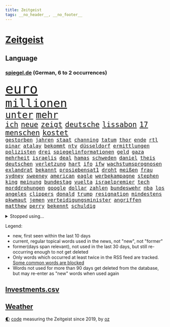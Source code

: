 ```yaml
---
title: Zeitgeist
tags: __no_header__, __no_footer__
---
```


# [Zeitgeist](https://oliz.io/zeitgeist/)

## Language

<h3><a href="https://www.spiegel.de" target="_blank">spiegel.de</a> (German, 6 to 2 occurrences)</h3>
<p style="font-family:monospace">
<span style="font-size:32pt"><a href="news_links.html#euro" class="current">euro</a></span>
<br>
<span style="font-size:27pt"><a href="news_links.html#millionen" class="current">millionen</a></span>
<br>
<span style="font-size:22pt"><a href="news_links.html#unter" class="current">unter</a></span>
<span style="font-size:22pt"><a href="news_links.html#mehr" class="current">mehr</a></span>
<br>
<span style="font-size:17pt"><a href="news_links.html#ich" class="current">ich</a></span>
<span style="font-size:17pt"><a href="news_links.html#neue" class="current">neue</a></span>
<span style="font-size:17pt"><a href="news_links.html#zeigt" class="current">zeigt</a></span>
<span style="font-size:17pt"><a href="news_links.html#deutsche" class="current">deutsche</a></span>
<span style="font-size:17pt"><a href="news_links.html#lissabon" class="current">lissabon</a></span>
<span style="font-size:17pt"><a href="news_links.html#17" class="current">17</a></span>
<span style="font-size:17pt"><a href="news_links.html#menschen" class="current">menschen</a></span>
<span style="font-size:17pt"><a href="news_links.html#kostet" class="current">kostet</a></span>
<br>
<span style="font-size:12pt"><a href="news_links.html#gestorben" class="current">gestorben</a></span>
<span style="font-size:12pt"><a href="news_links.html#jahren" class="current">jahren</a></span>
<span style="font-size:12pt"><a href="news_links.html#staat" class="current">staat</a></span>
<span style="font-size:12pt"><a href="news_links.html#channing" class="new">channing</a></span>
<span style="font-size:12pt"><a href="news_links.html#tatum" class="new">tatum</a></span>
<span style="font-size:12pt"><a href="news_links.html#thor" class="current">thor</a></span>
<span style="font-size:12pt"><a href="news_links.html#ende" class="current">ende</a></span>
<span style="font-size:12pt"><a href="news_links.html#rtl" class="current">rtl</a></span>
<span style="font-size:12pt"><a href="news_links.html#pinar" class="new">pinar</a></span>
<span style="font-size:12pt"><a href="news_links.html#atalay" class="new">atalay</a></span>
<span style="font-size:12pt"><a href="news_links.html#bekommt" class="current">bekommt</a></span>
<span style="font-size:12pt"><a href="news_links.html#ntv" class="new">ntv</a></span>
<span style="font-size:12pt"><a href="news_links.html#düsseldorf" class="current">düsseldorf</a></span>
<span style="font-size:12pt"><a href="news_links.html#ermittlungen" class="current">ermittlungen</a></span>
<span style="font-size:12pt"><a href="news_links.html#polizisten" class="current">polizisten</a></span>
<span style="font-size:12pt"><a href="news_links.html#drei" class="current">drei</a></span>
<span style="font-size:12pt"><a href="news_links.html#spiegelinformationen" class="current">spiegelinformationen</a></span>
<span style="font-size:12pt"><a href="news_links.html#geld" class="current">geld</a></span>
<span style="font-size:12pt"><a href="news_links.html#gaza" class="current">gaza</a></span>
<span style="font-size:12pt"><a href="news_links.html#mehrheit" class="current">mehrheit</a></span>
<span style="font-size:12pt"><a href="news_links.html#israelis" class="current">israelis</a></span>
<span style="font-size:12pt"><a href="news_links.html#deal" class="current">deal</a></span>
<span style="font-size:12pt"><a href="news_links.html#hamas" class="current">hamas</a></span>
<span style="font-size:12pt"><a href="news_links.html#schweden" class="current">schweden</a></span>
<span style="font-size:12pt"><a href="news_links.html#daniel" class="current">daniel</a></span>
<span style="font-size:12pt"><a href="news_links.html#theis" class="new">theis</a></span>
<span style="font-size:12pt"><a href="news_links.html#deutschen" class="current">deutschen</a></span>
<span style="font-size:12pt"><a href="news_links.html#verletzung" class="current">verletzung</a></span>
<span style="font-size:12pt"><a href="news_links.html#hart" class="current">hart</a></span>
<span style="font-size:12pt"><a href="news_links.html#ifo" class="current">ifo</a></span>
<span style="font-size:12pt"><a href="news_links.html#ifw" class="current">ifw</a></span>
<span style="font-size:12pt"><a href="news_links.html#wachstumsprognosen" class="new">wachstumsprognosen</a></span>
<span style="font-size:12pt"><a href="news_links.html#exlandrat" class="new">exlandrat</a></span>
<span style="font-size:12pt"><a href="news_links.html#bekannt" class="current">bekannt</a></span>
<span style="font-size:12pt"><a href="news_links.html#prosiebensat1" class="current">prosiebensat1</a></span>
<span style="font-size:12pt"><a href="news_links.html#droht" class="current">droht</a></span>
<span style="font-size:12pt"><a href="news_links.html#meißen" class="new">meißen</a></span>
<span style="font-size:12pt"><a href="news_links.html#frau" class="current">frau</a></span>
<span style="font-size:12pt"><a href="news_links.html#sydney" class="current">sydney</a></span>
<span style="font-size:12pt"><a href="news_links.html#sweeney" class="current">sweeney</a></span>
<span style="font-size:12pt"><a href="news_links.html#american" class="current">american</a></span>
<span style="font-size:12pt"><a href="news_links.html#eagle" class="current">eagle</a></span>
<span style="font-size:12pt"><a href="news_links.html#werbekampagne" class="current">werbekampagne</a></span>
<span style="font-size:12pt"><a href="news_links.html#stephen" class="current">stephen</a></span>
<span style="font-size:12pt"><a href="news_links.html#king" class="current">king</a></span>
<span style="font-size:12pt"><a href="news_links.html#meinung" class="current">meinung</a></span>
<span style="font-size:12pt"><a href="news_links.html#bundestag" class="current">bundestag</a></span>
<span style="font-size:12pt"><a href="news_links.html#vuelta" class="new">vuelta</a></span>
<span style="font-size:12pt"><a href="news_links.html#israelpremier" class="new">israelpremier</a></span>
<span style="font-size:12pt"><a href="news_links.html#tech" class="new">tech</a></span>
<span style="font-size:12pt"><a href="news_links.html#morddrohungen" class="current">morddrohungen</a></span>
<span style="font-size:12pt"><a href="news_links.html#google" class="current">google</a></span>
<span style="font-size:12pt"><a href="news_links.html#dollar" class="current">dollar</a></span>
<span style="font-size:12pt"><a href="news_links.html#zahlen" class="current">zahlen</a></span>
<span style="font-size:12pt"><a href="news_links.html#bundeswehr" class="current">bundeswehr</a></span>
<span style="font-size:12pt"><a href="news_links.html#nba" class="current">nba</a></span>
<span style="font-size:12pt"><a href="news_links.html#los" class="current">los</a></span>
<span style="font-size:12pt"><a href="news_links.html#angeles" class="current">angeles</a></span>
<span style="font-size:12pt"><a href="news_links.html#clippers" class="new">clippers</a></span>
<span style="font-size:12pt"><a href="news_links.html#donald" class="current">donald</a></span>
<span style="font-size:12pt"><a href="news_links.html#trump" class="current">trump</a></span>
<span style="font-size:12pt"><a href="news_links.html#resignation" class="new">resignation</a></span>
<span style="font-size:12pt"><a href="news_links.html#mindestens" class="current">mindestens</a></span>
<span style="font-size:12pt"><a href="news_links.html#pkwmaut" class="current">pkwmaut</a></span>
<span style="font-size:12pt"><a href="news_links.html#jemen" class="current">jemen</a></span>
<span style="font-size:12pt"><a href="news_links.html#verteidigungsminister" class="current">verteidigungsminister</a></span>
<span style="font-size:12pt"><a href="news_links.html#angriffen" class="current">angriffen</a></span>
<span style="font-size:12pt"><a href="news_links.html#matthew" class="current">matthew</a></span>
<span style="font-size:12pt"><a href="news_links.html#perry" class="current">perry</a></span>
<span style="font-size:12pt"><a href="news_links.html#bekennt" class="current">bekennt</a></span>
<span style="font-size:12pt"><a href="news_links.html#schuldig" class="current">schuldig</a></span>
</p>
<details>
<summary>Stopped using...</summary>
<p class="former" style="font-size:12pt">
aufgerufen(1777) ausgesprochen(1777) biden(1777) treffer(1777) verlegt(1777) verstehen(1777) genannt(1776) gerichtshof(1776) verteilt(1776) geäußert(1775) reich(1775) scheinen(1775) untersuchungen(1775) eindruck(1774) eis(1774) erklärte(1774) müssten(1774) software(1774) becker(1773) bundespräsident(1772) dreimal(1772) eingestellt(1772) konzerne(1772) scholz(1772) steinmeier(1772) verhaftet(1772) april(1771) besonderen(1771) bull(1771) morgen(1771) positionen(1771) red(1771) sicherheitskräfte(1771) sekunden(1770) vorbild(1770) welchem(1770) äußerungen(1770) gehe(1769) infektion(1769) lehrer(1769) rät(1769) sports(1769) bedenken(1768) militärs(1768) zeitweise(1768) messi(1767) oppositionelle(1767) voran(1767) erhielt(1766) lügen(1766) verlangen(1766) werbung(1766) abstimmen(1765) distanziert(1765) forderte(1765) kopf(1765) opfern(1765) trainiert(1765) zinsen(1765) bewegen(1764) chefin(1763) erkrankung(1763) klimapolitik(1763) spekuliert(1763) treten(1763) expräsident(1762) kreis(1762) anhänger(1761) aufgenommen(1761) ermittlern(1760) geräte(1759) tiefen(1758) erwarten(1757) licht(1757) motiv(1756) nah(1754) näher(1754) klimaschutz(1753) schrecken(1753) überleben(1753) orten(1752) frankwalter(1751) reduzieren(1750) wahrscheinlich(1749) syrer(1748) größere(1745) hängen(1744) halbe(1742) iranischen(1742) zeigten(1742) schützt(1738) dramatischen(1737) einblicke(1726) liberalen(1726) karlsruhe(1719) abschluss(1716) langjährige(1666) autobauer(1659) expräsidenten(1650) charles(1577) spiegelreporter(1533) börsen(1452) nfl(1416) kursieren(1409) halbes(1397) mond(1387) außenministerin(1386) betrüger(1380) gestört(1375) loch(1349) weiten(1327) gezwungen(1292) mut(1281) beschuss(1264) eingetroffen(1250) langsam(1248) microsoft(1245) kasse(1244) besetzten(1239) finanzierung(1228) schlamm(1205) prinzessin(1187) sinne(1176) partnerin(1150) thüringens(1149) fahrgäste(1148) baum(1145) genauer(1142) dramatische(1141) legal(1129) islamisten(1128) nation(1106) schickte(1084) branchen(1060) angreifen(1055) lionel(1046) versehen(1044) pjöngjang(1036) todesstrafe(1023) songs(1013) flugabwehr(1012) gesprengt(1006) redet(1001) jüdische(994) lauter(994) liberale(994) wechselte(993) gedroht(991) reisende(982) größeren(972) kieler(968) viertagewoche(962) vorstand(958) gegründet(957) vermögen(942) marode(937) bremst(929) jäger(927) lauf(921) schweres(917) unruhe(917) außergewöhnlich(903) duisburg(895) miami(875) wiederwahl(874) arabischen(832) diebstahl(830) schlagabtausch(819) zahlungen(796) fußballem(777) höheren(761) zweifelt(739) knie(732) körperliche(730) völkermord(728) sperre(720) schwachen(717) franziska(710) boeing(703) fehlte(690) beschuldigt(687) horst(687) eustaaten(686) ddr(673) nominierung(669) wild(658) spiegelredakteurin(653) adam(650) abschiebung(644) versammelt(644) unterschätzt(639) beyoncé(638) student(635) magic(631) gestritten(627) bedrängnis(615) wahre(608) teamkollegen(602) schritte(596) geschützt(594) wahr(591) athen(590) anthony(584) pep(583) gesetzliche(580) minus(579) senator(569) spiegelredakteur(566) zweieinhalb(563) zurückziehen(560) korrigiert(555) justin(550) gerieten(540) ausmacht(538) raf(535) stewart(535) riesiger(531) jenseits(530) schülerinnen(529) klettert(527) wirtschaftskrise(527) sophia(525) verstappen(517) kriegsführung(511) dokumentation(508) noah(506) dominierte(503) drin(503) 2029(500) einbruch(498) ernannt(496) unseres(496) bedingung(494) bürgerkrieg(491) systematisch(476) beweist(475) publikums(473) euphorie(470) parkplatz(468) beliebtesten(464) späten(462) vermitteln(456) spanier(452) fdppolitiker(450) steven(450) neueste(447) herum(439) evakuierungen(435) /(433) papa(431) smith(431) urteile(431) white(426) indische(425) bewahrt(421) warnte(419) talent(415) beschert(414) zeichnen(414) saskia(409) attestiert(408) inlandsgeheimdienst(398) abbrechen(393) merkt(392) geurteilt(388) konkret(386) tanzte(384) verzweifelt(383) erschießt(378) zögern(378) mittag(372) nächstes(372) finger(370) autokraten(369) siedler(367) satiriker(366) verpasste(365) konzernchef(364) khan(361) kurzzeitig(356) organisierte(353) organisationen(349) beweis(348) verwandelt(346) ngos(343) alex(342) winkt(342) anzahl(341) bewirbt(340) eingestuft(340) teller(339) anlässlich(337) 2500(335) energiepreise(333) washingtons(333) stärkt(332) ausgerichtet(328) dreieinhalb(328) annäherung(326) kleinkinder(326) bka(325) jordanien(323) verwandten(322) strohe(319) eilt(317) veranstaltungen(314) vorsorglich(314) adhs(313) dauer(310) antisemitischen(308) maler(306) harmlos(305) gestimmt(302) qualifiziert(302) aussterben(301) bröning(297) mitgeteilt(297) paartherapeutin(297) exemplare(296) leere(296) gebäuden(293) jake(291) überzieht(290) überlegt(289) exchef(285) gelder(285) grab(285) millionenbetrag(284) 72(283) kongress(280) pedro(278) hochschulen(277) klimaziele(277) cdupolitikerin(276) altkanzler(274) zuschüsse(274) bruttoinlandsprodukt(273) 500000(272) abgestimmt(272) töne(271) brandanschlag(269) scharfer(269) 57(267) betreuung(265) versus(265) drohung(264) unionsfraktion(264) angemeldet(263) französin(261) realistisch(260) verzögerungen(259) leichte(257) fasziniert(256) steuer(255) verließen(254) ergab(251) general(251) veruntreut(249) spielraum(246) antrittsbesuch(244) tiefstand(243) marsalek(241) preisunterschied(241) wiederum(241) ratschläge(240) afrikas(236) schlagzeuger(236) schmuggel(236) solch(234) souveränität(233) angeklagten(232) bot(232) entsprechendes(232) 54(231) halbinsel(231) jonas(231) flagge(230) kaninchen(230) lernte(230) abwarten(229) aktivitäten(229) begnadigung(229) griffen(226) milliardenschwere(225) ämter(225) gläubigen(224) ingolstadt(223) rücksicht(222) verbreitete(222) privat(221) familiengeschichte(219) augenzeugen(218) jene(216) urheber(215) gekostet(212) australier(211) bangkok(211) aufgefallen(210) taxi(210) werten(205) geisel(204) heidelberg(204) gesunde(203) winde(203) lernt(201) posts(201) verbesserung(201) lärm(200) manuela(200) premiere(200) notenbank(199) anreise(198) tausender(198) ausgabe(195) unterzeichnet(192) auszuschließen(191) bequem(191) boom(191) filmstars(191) entwickelte(190) lea(190) berlinerin(188) aufbauen(187) verfassungsbeschwerde(187) revolutionieren(186) spielberg(185) beherrscht(184) fix(184) lübeck(184) witkoff(184) abitur(183) aufruf(183) marie(183) oper(183) schranken(183) schwestern(182) verträge(181) osbourne(180) ozzy(180) usaid(180) faszination(179) absitzen(178) boston(178) roland(178) siege(178) hilfsgütern(176) verschafft(173) längerer(172) pech(172) auszug(171) grenzregion(171) langfristigen(171) opa(171) wuppertal(171) aufatmen(170) saniert(170) taktik(170) einschätzen(168) 25jähriger(167) slogan(167) ärzten(167) systems(166) tunnel(166) verübt(166) südostasien(165) brücken(164) krachte(164) gesamtes(163) überzahl(163) konzentriert(162) luis(162) diplomat(160) rekonstruiert(160) 24jährigen(159) 1860(158) bulgarische(158) chinageschäft(158) gesungen(158) geht’s(157) grausame(157) 56(156) detmold(156) erhöhung(156) wortgefecht(156) hingelegt(155) wunden(155) zwischendurch(155) detail(154) geburtstags(154) inter(154) scham(154) verdammt(154) beteiligte(153) bär(153) büttner(153) munich(153) wahrzeichen(153) bundesweiten(152) statistik(151) wiederaufnahme(151) bestellen(150) no(149) rütteln(149) taucher(149) zielt(149) drohnenattacke(148) experimente(148) ökologischen(148) flügen(147) liberaler(147) schwesig(147) zivilbevölkerung(147) kürzer(146) marinemanöver(146) charkiw(145) clark(143) gigantischen(143) prozesses(141) netanyahuregierung(140) poleposition(140) qualifying(140) weitreichenden(140) überschreitet(140) begehrten(139) freispruch(139) erkelenz(138) freistaat(138) junta(138) kalender(138) tirol(138) archäologen(137) fußstapfen(137) airbnb(135) josh(135) ablaufen(134) humanitären(134) stützpunkte(134) tourismus(134) gwyneth(133) lipowitz(133) paltrow(133) podium(133) tatsächliche(133) beliebten(132) geburtenrate(132) reiseziele(132) reserviert(131) taiwans(131) begraben(130) geheim(130) zurückkehren(130) knast(129) airbus(128) lyon(128) ostern(128) siedlern(128) wertvolle(128) aufschluss(127) ermordete(127) juliane(127) spiegelreporterin(127) bemerkenswerter(126) handwerker(126) datenvolumen(125) enormen(125) michigan(125) carrie(124) fahrräder(124) beruhigen(123) erwähnte(123) goldene(123) propagandavideo(123) rückten(123) ausspioniert(122) brandenburgs(122) evakuieren(122) fernverkehr(122) hasan(121) kultusminister(121) booker(120) cory(120) renault(120) rüstungsgeschäft(120) sonntagmorgen(120) weinen(120) messe(119) schulz(119) sozialausgaben(119) abgelöst(118) nintendo(118) wall(118) arbeite(117) ermahnt(117) geeignet(117) inspiriert(117) jusochef(117) linkenabgeordnete(117) türmer(117) umgehend(117) handelsverband(116) kämpften(116) messis(116) notlage(116) stalker(116) kürzester(115) verkäufe(115) wrack(115) neuköllner(114) römischen(114) zollkeule(114) überflutungen(114) bildungsministerium(113) abgaben(112) katholiken(112) ministerin(112) ungleich(112) jungtiere(111) finanzministerium(110) portal(110) journal(109) parteiinterne(109) südtirol(109) wohnsitz(109) hindernis(108) tue(108) unterfangen(108) label(107) südamerika(107) verpflichtung(107) archäologie(106) beharrt(106) don(106) handgepäck(106) haushaltsausschuss(106) selfie(106) verstört(106) intensiv(105) lebewesen(105) pfannen(105) sparkurs(105) 63(104) köpfe(104) filmstar(103) kletterte(103) lästert(103) beweismittel(102) parteigelder(102) 15jährigen(101) gepäck(101) ärmeren(101) kabine(100) niedriger(100) interessenten(99) klassenfahrt(99) elektroantrieb(98) farce(98) kippt(98) kremlsprecher(98) meistertitel(98) passagieren(98) mahmoud(97) summer(96) indiana(95) therapien(95) vorsatz(95) bundeswirtschaftsministerin(94) cam(94) gastronomie(94) grenzt(94) lukas(94) vertagt(94) worklifebalance(94) andrea(93) spiegelteam(93) 25jährige(92) rumort(92) schimpft(92) erholen(91) geiselvideo(91) guinnessbuch(91) hofer(91) konsumgeständnis(91) nordamerika(91) schwindel(91) trail(91) türmen(91) vernichtung(91) wanderweg(91) annahmen(90) anziehen(90) gehege(90) iraner(90) merzregierung(90) peak(90) weltberühmten(90) 99(89) bundesfinanzminister(89) flaute(89) gonzález(89) grausamen(89) hubig(89) jette(89) lee(89) mclarenfahrer(89) neuverschuldung(89) nietzard(89) tagelange(89) anbauen(88) emfinale(88) lehrerverband(88) medizinischer(88) saporischschja(88) transfeindlichkeit(88) weltbild(88) wenigsten(88) zusammenbruch(88) ausgelesen(87) polizeiangaben(87) sexvideos(87) tiefsee(87) 122(86) bürokratieabbau(86) beisein(85) charlotte(85) likes(85) regierende(85) spdlandesverband(85) theorien(85) töteten(85) dünn(84) entspannen(84) formel1weltmeister(84) riskant(84) unvereinbarkeitsbeschluss(84) ausgetreten(83) ausnahmegenehmigung(83) robotaxis(83) verteilung(83) vorm(83) wadephuls(83) abstecher(82) amazonas(82) aufsehenerregenden(82) finaleinzug(82) leverkusener(82) picasso(82) populär(82) schwierigste(82) 69(81) anblick(81) diane(81) einseitig(81) schleppte(81) stellvertretender(81) 50jährige(80) anwältin(80) kleinsten(80) reine(80) vegetarische(80) arbeitszeit(79) fritzi(79) herausgeber(79) nazivergangenheit(79) saudiarabischen(79) wandelte(79) weltuntergang(79) cruise(78) curtis(78) formel1rennen(78) symbole(78) verbrannt(78) desantis(77) norddeutschland(77) techunternehmen(77) u(77) vereinbaren(77) aktivismus(76) beschreiben(76) bizarre(76) einbringen(76) gilmore(76) massentourismus(76) nachtragend(76) sandler(76) sanierungen(76) staatsgäste(76) zwecke(76) zwischenstopp(76) gesamtsieg(75) jet(75) mittelstaedt(75) verzweifeln(75) widmet(75) 2002(74) erdogan(74) kunde(74) rechtsextremismus(74) schnellsten(74) wetterlage(74) gestohlene(73) politikwechsel(73) rambo(73) schwerfällt(73) sicheren(73) urheberrecht(73) fahrerinnen(72) fies(72) flugzeugbauer(72) gesundheitsministerin(72) heilig(72) kardashian(72) trauern(72) warken(72) 182(71) antwortet(71) entsendet(71) gereinigt(71) gigabyte(71) massen(71) neurowissenschaftler(71) neutralität(71) proben(71) schrittweise(71) erpressen(70) erwirbt(70) evie(70) füttern(70) grillmeisterschaft(70) ideal(70) kreise(70) rekordzahl(70) brettspiele(69) ferienwohnungen(69) ibrahim(69) längeren(69) schadsoftware(69) spektrum(69) stagnation(69) wetteraufzeichnungen(69) coast(68) exotische(68) xmal(68) cyberkriminelle(67) differenzen(67) handelsgespräche(67) jule(67) mg(67) seitz(67) wirt(67) ausgebaut(66) exklusiven(66) jugendgruppe(66) sensationell(66) signalisieren(66) terrasse(66) unwahrscheinliche(66) digitalisierung(65) drehbuch(65) extremistischer(65) kräften(65) maus(65) nase(65) nebenrolle(65) stahl(65) stau(65) verurteilter(65) alnassr(64) fehlerhafte(64) krisensaison(64) pendlerpauschale(64) beobachteten(63) desinformation(63) fukushima(63) hilfssystem(63) hungernden(63) intensivstation(63) schwächeln(63) skandinavien(63) zechprellerei(63) defizite(62) zurückholen(62) aggressiven(61) diabetes(61) errechnet(61) exaußenministerin(61) korruptionsaffäre(61) magnum(61) pablo(61) blatten(60) carsharinganbieter(60) einzuführen(60) hassan(60) immunsystem(60) miles(60) patientin(60) brantner(59) durchkreuzte(59) eingebracht(59) geliebtes(59) gletscherabbruch(59) lesbar(59) traditionshaus(59) verhandlungsgeschick(59) bergsturz(58) geröll(58) grünejugendchefin(58) hsvfans(58) kulturschaffende(58) mecklenburgvorpommerns(58) mindestalter(58) alpendorf(57) basieren(57) herhalten(57) kompetenzen(57) sorten(57) stadien(57) verstappens(57) wiederholte(57) ächzen(57) ereignete(56) hunderter(56) krasavice(56) künstlern(56) plenarsaal(56) verschleppten(56) verzögerung(56) vorletzten(56) parlamentarier(55) vorgedrungen(55) wasserkrise(55) amoklauf(54) blechlawine(54) genießt(54) grandslamturnier(54) macrons(54) magabewegung(54) schwangerschaftswoche(54) shirin(54) staatsamt(54) abwehr(53) ausstattung(53) biontech(53) entziffern(53) erträglichen(53) cansın(52) goldschakal(52) lämmer(52) nuklearanlage(52) oberkörper(52) wohnmobile(52) befanden(51) bronze(51) cduabgeordnete(51) kerstin(51) passagierflugzeug(51) regionalzug(51) stahlindustrie(51) todesurteil(51) farken(50) finanzier(50) knackt(50) waggons(50) atmen(49) beeindruckenden(49) eingefangen(49) favoritin(49) intimität(49) öldepot(49) brennenden(48) capri(48) engagiert(48) fußballnationalspielerin(48) moritz(48) verkehrsministerium(48) verstrichen(48) ankurbeln(47) emtitel(47) ferraris(47) li(47) stromschlag(47) ärgern(47) konzertbesucher(46) stränden(46) tickets(46) unbegrenzte(46) wirtschaftswachstum(46) zünden(46) adriana(45) appellieren(45) ghostwriter(45) lauten(45) leblos(45) bradshaw(44) deutschpolnischen(44) eintrittsalter(44) gerichten(43) improvisierten(43) miniwachstum(43) registrierung(43) wdr(43) airline(42) feldzug(42) produkt(42) seetang(42) sergio(42) mikroplastik(41) sicherte(41) wählergruppen(41) agrarminister(40) angola(40) bewerten(40) geschwächt(40) glaubwürdigkeit(40) hommage(40) millionenschweren(40) trainingslager(40) turniers(40) videovergleich(40) 1903(39) carter(39) cowboy(39) musikfestivals(39) nichtregierungsorganisationen(39) provokanten(39) stücke(39) taylorjohnson(39) verwiesen(39) alois(38) angehoben(38) anhaltender(38) egon(38) fernsehgarten(38) greifswald(38) kriegskurs(38) lindsay(38) oberleitung(38) umgekommen(38) vermeintlich(38) überwachen(38) baldige(37) celsius(37) herd(37) ragt(37) renate(37) überaus(37) billion(36) flaschenpost(36) toll(36) cduwirtschaftsministerin(35) meisterschaften(35) nassen(35) relevante(35) sommerferien(35) ständiges(35) teiler(35) gamer(34) umliegende(34) alarmieren(33) craig(33) einiger(33) ködern(33) nottingham(33) ambitioniert(32) beschränken(32) falschem(32) großfamilien(32) kratzt(32) rivalen(32) verfasst(32) born(31) ergebnissen(31) erreger(31) jahrhunderten(31) profitierte(31) rassismusvorwürfen(31) wirksam(31) gefährlichste(30) hotelier(30) machtverlust(30) cartertour(29) elba(29) flop(29) frankreichrundfahrt(29) idris(29) kartelle(29) kontinente(29) musikalisch(29) philadelphia(29) schlechtere(29) südküste(29) verenden(29) völkern(29) 67(28) ausweichen(28) bedeuteten(28) reiseziel(28) vizechef(28) zerpflückt(28) einsätze(27) geschrumpft(27) lebensmitteln(27) umfragewerte(27) währung(27) besatzung(26) blamieren(26) cas(26) klimafolgen(26) lyles(26) medienholding(26) monieren(26) optisch(26) smartphonetarife(26) umstimmen(26) wacken(26) zusammenhängen(26) überhöhte(26) bouffier(25) burkhard(25) ertrinken(25) flirt(25) urlaubsregion(25) austragen(24) brisant(24) cherry(24) dolomiten(24) finanzexperten(24) flotte(24) gelbe(24) republikanern(24) untergrund(24) verletzter(24) ablenkung(23) antisemitismusvorwürfe(23) komponist(23) ludwig(23) nora(23) reichstag(23) wegfall(23) bundesdeutschen(22) durchschnittlich(22) ernüchterung(22) geht's(22) kraftwerk(22) rekordhitze(22) richterkandidatin(22) zollpläne(22) abgenommen(21) buddy(21) cduministerin(21) datenanalyse(21) rettungsmission(21) schüchternheit(21) umsatzstärkste(21) wegovy(21) 52(20) algorithmen(20) drauf(20) einfuhren(20) maralago(20) testspiel(20) unbequem(20) versenkt(20) doktorarbeit(19) eile(19) klemm(19) landwirtschaftsministeriums(19) liter(19) socialmediapost(19) umstieg(19) vorschlagen(19) abgekommen(18) aufgeklärt(18) brüdern(18) favorisiert(18) friedensgespräche(18) millionengeschäft(18) naturgewalt(18) ostküste(18) rechtlich(18) torsten(18) autonomes(17) colbert(17) covorsitzende(17) dosb(17) ereignissen(17) heikel(17) tatsächlich …(17) vorräte(17) badekleidung(16) basketballstar(16) gewinnzone(16) kletterkünste(16) vergibt(16) 55jähriger(15) abgestürzten(15) ahnung(15) emmynominierung(15) erlaubnis(15) gesten(15) komplex(15) patriotsysteme(15) reiselust(15) ressorts(15) unbeirrt(15) vermeintlicher(15) weiterverhandeln(15) 737(14) betrugsvorwurf(14) ismaik(14) murdoch(14) putschversuchs(14) sommerferiendebatte(14) usfirma(14) entwendeten(13) gebucht(13) hardliner(13) kadaver(13) moraes(13) sofortigen(13) strandes(13) verreisen(13) arbeitslose(12) festigen(12) followern(12) fossil(12) judenhass(12) kinofilms(12) rasantem(12) wahldebakel(12) aushungerung(11) brandt(11) kimodelle(11) unsinn(11)
</p>
</details>
<p>Legend:
<ul>
<li><span class="new">new</span>, first seen within the last 10 days</li>
<li><span class="current">current</span>, regular topical words used in the news, not "new", not "former"</li>
<li><span class="former">former(days span relevant)</span>, not used in the last 30 days, but still re-occurring enough to not get deleted</li>
<li>Only words which occurred at least twice in the RSS feed are tracked. <a href="language/filters.py">Some common words are blocked</a></li>
<li>Words not used for more than 90 days get deleted from the database, but may re-enter as "new" words when used again</li>
</ul>
</p>

## [Investments](investments.html)[.csv](investments.csv)

## [Weather](weather.html)

<footer>
<a href="javascript:toggleTheme()" class="nav">🌓</a>
<a href="https://github.com/ooz/zeitgeist">code</a> measuring the Zeitgeist since 2019, by <a href="https://oliz.io">oz</a>
</footer>
